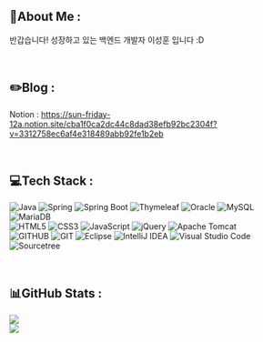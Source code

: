## 💫About Me :
반갑습니다! 성장하고 있는 백엔드 개발자 이성훈 입니다 :D

<br>

## ✏️Blog :
Notion : https://sun-friday-12a.notion.site/cba1f0ca2dc44c8dad38efb92bc2304f?v=3312758ec6af4e318489abb92fe1b2eb

<br>

## 💻Tech Stack :
![Java](https://img.shields.io/badge/Java-%23ED8B00.svg?style=flat&logo=java&logoColor=white)
![Spring](https://img.shields.io/badge/Spring-%236DB33F.svg?style=flat&logo=spring&logoColor=white)
![Spring Boot](https://img.shields.io/badge/Spring%20Boot-%236DB33F.svg?style=flat&logo=Spring%20Boot&logoColor=white&)
![Thymeleaf](https://img.shields.io/badge/Thymeleaf-%23005C0F.svg?style=flat&logo=Thymeleaf&logoColor=white)
![Oracle](https://img.shields.io/badge/Oracle-F80000.svg?style=flat&logo=oracle&logoColor=white)
![MySQL](https://img.shields.io/badge/MySQL-4479A1.svg?style=flat&logo=mysql&logoColor=white)
![MariaDB](https://img.shields.io/badge/MariaDB-003545.svg?style=flat&logo=mariadb&logoColor=white)
<br>
![HTML5](https://img.shields.io/badge/HTML5-E34F26.svg?style=flat&logo=html5&logoColor=white)
![CSS3](https://img.shields.io/badge/CSS3-1572B6.svg?style=flat&logo=css3&logoColor=white)
![JavaScript](https://img.shields.io/badge/JavaScript-%23323330.svg?style=flat&logo=javascript&logoColor=%23F7DF1E)
![jQuery](https://img.shields.io/badge/jQuery-0769AD.svg?style=flat&logo=jquery&logoColor=white)
![Apache Tomcat](https://img.shields.io/badge/Apache%20Tomcat-F8DC75.svg?style=flat&logo=apache-tomcat&logoColor=black)
<br>
![GITHUB](https://img.shields.io/badge/github-181717.svg?style=flat&logo=github&logoColor=white)
![GIT](https://img.shields.io/badge/git-F05032.svg?style=flat&logo=git&logoColor=white)
![Eclipse](https://img.shields.io/badge/Eclipse-FE7A16.svg?style=flat&logo=Eclipse&logoColor=white)
![IntelliJ IDEA](https://img.shields.io/badge/IntelliJIDEA-000000.svg?style=flat&logo=intellij-idea&logoColor=white)
![Visual Studio Code](https://img.shields.io/badge/Visual%20Studio%20Code-0078d7.svg?style=flat&logo=visual-studio-code&logoColor=white)
![Sourcetree](https://img.shields.io/badge/Sourcetree-0052CC.svg?style=flat&logo=Sourcetree&logoColor=white)

<br>

## 📊GitHub Stats :
![](https://github-readme-stats.vercel.app/api?username=polodumbo&theme=react&hide_border=true&include_all_commits=true&count_private=false)
<br>
![](https://github-readme-stats.vercel.app/api/top-langs/?username=polodumbo&theme=react&hide_border=true&include_all_commits=true&count_private=false&layout=compact)
